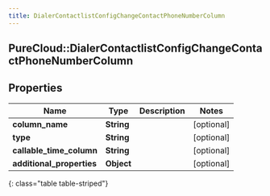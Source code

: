 ```yaml
---
title: DialerContactlistConfigChangeContactPhoneNumberColumn
---
```

## PureCloud::DialerContactlistConfigChangeContactPhoneNumberColumn

## Properties

|Name | Type | Description | Notes|
|------------ | ------------- | ------------- | -------------|
| **column_name** | **String** |  | [optional] |
| **type** | **String** |  | [optional] |
| **callable_time_column** | **String** |  | [optional] |
| **additional_properties** | **Object** |  | [optional] |
{: class="table table-striped"}



